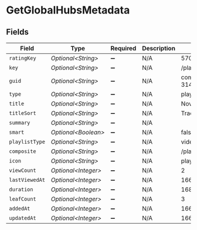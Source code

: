 # GetGlobalHubsMetadata


## Fields

| Field                                                          | Type                                                           | Required                                                       | Description                                                    | Example                                                        |
| -------------------------------------------------------------- | -------------------------------------------------------------- | -------------------------------------------------------------- | -------------------------------------------------------------- | -------------------------------------------------------------- |
| `ratingKey`                                                    | *Optional\<String>*                                            | :heavy_minus_sign:                                             | N/A                                                            | 57070                                                          |
| `key`                                                          | *Optional\<String>*                                            | :heavy_minus_sign:                                             | N/A                                                            | /playlists/57070/items                                         |
| `guid`                                                         | *Optional\<String>*                                            | :heavy_minus_sign:                                             | N/A                                                            | com.plexapp.agents.none://9fee6c5b-3143-4923-813e-57bd0190056c |
| `type`                                                         | *Optional\<String>*                                            | :heavy_minus_sign:                                             | N/A                                                            | playlist                                                       |
| `title`                                                        | *Optional\<String>*                                            | :heavy_minus_sign:                                             | N/A                                                            | November Movie Day                                             |
| `titleSort`                                                    | *Optional\<String>*                                            | :heavy_minus_sign:                                             | N/A                                                            | Tracks                                                         |
| `summary`                                                      | *Optional\<String>*                                            | :heavy_minus_sign:                                             | N/A                                                            |                                                                |
| `smart`                                                        | *Optional\<Boolean>*                                           | :heavy_minus_sign:                                             | N/A                                                            | false                                                          |
| `playlistType`                                                 | *Optional\<String>*                                            | :heavy_minus_sign:                                             | N/A                                                            | video                                                          |
| `composite`                                                    | *Optional\<String>*                                            | :heavy_minus_sign:                                             | N/A                                                            | /playlists/57070/composite/1668787730                          |
| `icon`                                                         | *Optional\<String>*                                            | :heavy_minus_sign:                                             | N/A                                                            | playlist://image.smart                                         |
| `viewCount`                                                    | *Optional\<Integer>*                                           | :heavy_minus_sign:                                             | N/A                                                            | 2                                                              |
| `lastViewedAt`                                                 | *Optional\<Integer>*                                           | :heavy_minus_sign:                                             | N/A                                                            | 1668787732                                                     |
| `duration`                                                     | *Optional\<Integer>*                                           | :heavy_minus_sign:                                             | N/A                                                            | 16873000                                                       |
| `leafCount`                                                    | *Optional\<Integer>*                                           | :heavy_minus_sign:                                             | N/A                                                            | 3                                                              |
| `addedAt`                                                      | *Optional\<Integer>*                                           | :heavy_minus_sign:                                             | N/A                                                            | 1668779618                                                     |
| `updatedAt`                                                    | *Optional\<Integer>*                                           | :heavy_minus_sign:                                             | N/A                                                            | 1668787730                                                     |